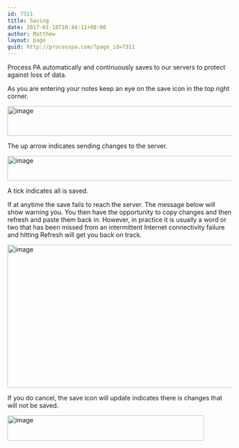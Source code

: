 ```yaml
---
id: 7311
title: Saving
date: 2017-01-18T10:44:11+00:00
author: Matthew
layout: page
guid: http://processpa.com/?page_id=7311
---
```

Process PA automatically and continuously saves to our servers to protect against loss of data.

As you are entering your notes keep an eye on the save icon in the top right corner.

<img title="image" style="border-top: 0px; border-right: 0px; background-image: none; border-bottom: 0px; padding-top: 0px; padding-left: 0px; border-left: 0px; display: inline; padding-right: 0px" border="0" alt="image" src="http://processpa.com/wp-content/uploads/2017/01/image-1.png" width="507" height="67" />

The up arrow indicates sending changes to the server.

<img title="image" style="border-top: 0px; border-right: 0px; background-image: none; border-bottom: 0px; padding-top: 0px; padding-left: 0px; border-left: 0px; display: inline; padding-right: 0px" border="0" alt="image" src="http://processpa.com/wp-content/uploads/2017/01/image-2.png" width="510" height="56" />

A tick indicates all is saved.

If at anytime the save fails to reach the server. The message below will show warning you. You then have the opportunity to copy changes and then refresh and paste them back in. However, in practice it is usually a word or two that has been missed from an intermittent Internet connectivity failure and hitting Refresh will get you back on track.

<img title="image" style="border-top: 0px; border-right: 0px; background-image: none; border-bottom: 0px; padding-top: 0px; padding-left: 0px; border-left: 0px; display: inline; padding-right: 0px" border="0" alt="image" src="http://processpa.com/wp-content/uploads/2017/01/image-3.png" width="757" height="322" />

If you do cancel, the save icon will update indicates there is changes that will not be saved.

<img title="image" style="border-top: 0px; border-right: 0px; background-image: none; border-bottom: 0px; padding-top: 0px; padding-left: 0px; border-left: 0px; display: inline; padding-right: 0px" border="0" alt="image" src="http://processpa.com/wp-content/uploads/2017/01/image-4.png" width="442" height="57" />
